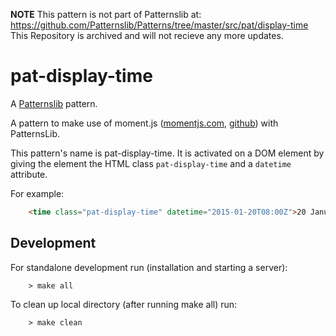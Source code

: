 **NOTE**
This pattern is not part of Patternslib at: https://github.com/Patternslib/Patterns/tree/master/src/pat/display-time
This Repository is archived and will not recieve any more updates.

# pat-display-time

A [Patternslib](http://patternslib.com) pattern.

A pattern to make use of moment.js ([momentjs.com](http://momentjs.com), [github](https://github.com/moment/moment/)) with PatternsLib.

This pattern's name is pat-display-time. It is activated on a DOM element by giving the element the HTML class `pat-display-time` and a `datetime` attribute.


For example:
```html
    <time class="pat-display-time" datetime="2015-01-20T08:00Z">20 January 2015, 08:00</time>
```

## Development

For standalone development run (installation and starting a server):
```shell
    > make all
```
To clean up local directory (after running make all) run:
```shell
    > make clean
```
